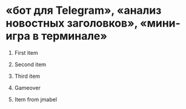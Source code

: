 # «бот для Telegram», «анализ новостных заголовков», «мини-игра в терминале»
1. First item
2. Second item
3. Third item
4. Gameover

5. Item from jmabel


